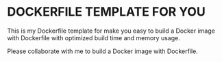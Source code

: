# DOCKERFILE TEMPLATE FOR YOU

This is my Dockerfile template for make you easy to build a Docker image with Dockerfile
with optimized build time and memory usage.

Please collaborate with me to build a Docker image with Dockerfile.